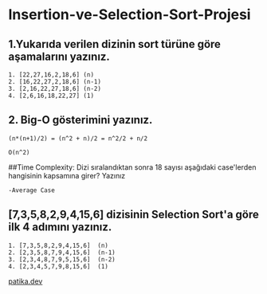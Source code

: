 # Insertion-ve-Selection-Sort-Projesi

## 1.Yukarıda verilen dizinin sort türüne göre aşamalarını yazınız.

```
1. [22,27,16,2,18,6] (n)
2. [16,22,27,2,18,6] (n-1)
3. [2,16,22,27,18,6] (n-2)
4. [2,6,16,18,22,27] (1)
```
## 2. Big-O gösterimini yazınız.


```
(n*(n+1)/2) = (n^2 + n)/2 = n^2/2 + n/2

O(n^2)
```

##Time Complexity: Dizi sıralandıktan sonra 18 sayısı aşağıdaki case'lerden hangisinin kapsamına girer? Yazınız

```
-Average Case
```

## [7,3,5,8,2,9,4,15,6] dizisinin Selection Sort'a göre ilk 4 adımını yazınız.

````
1. [7,3,5,8,2,9,4,15,6]	 (n)
2. [2,3,5,8,7,9,4,15,6]	 (n-1)
3. [2,3,4,8,7,9,5,15,6]	 (n-2)
4. [2,3,4,5,7,9,8,15,6]	 (1)

````


[patika.dev](https://app.patika.dev/)
